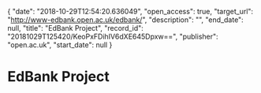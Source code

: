 {
  "date": "2018-10-29T12:54:20.636049", 
  "open_access": true, 
  "target_url": "http://www-edbank.open.ac.uk/edbank/", 
  "description": "", 
  "end_date": null, 
  "title": "EdBank Project", 
  "record_id": "20181029T125420/KeoPxFDihIV6dXE645Dpxw==", 
  "publisher": "open.ac.uk", 
  "start_date": null
}

# EdBank Project

